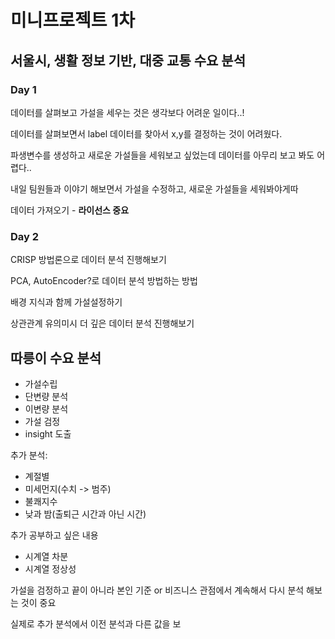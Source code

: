 # 미니프로젝트 1차

## 서울시, 생활 정보 기반, 대중 교통 수요 분석

### Day 1

  데이터를 살펴보고 가설을 세우는 것은 생각보다 어려운 일이다..!
  
  데이터를 살펴보면서 label 데이터를 찾아서 x,y를 결정하는 것이 어려웠다.

  파생변수를 생성하고 새로운 가설들을 세워보고 싶었는데
  데이터를 아무리 보고 봐도 어렵다..

  내일 팀원들과 이야기 해보면서 가설을 수정하고,
  새로운 가설들을 세워봐야게따

  데이터 가져오기 - **라이선스 중요**
  
### Day 2

  CRISP 방법론으로 데이터 분석 진행해보기
  
  PCA, AutoEncoder?로 데이터 분석 방법하는 방법
  
  배경 지식과 함께 가설설정하기
  
  상관관계 유의미시 더 깊은 데이터 분석 진행해보기
  
  
  ## 따릉이 수요 분석
  - 가설수립
  - 단변량 분석
  - 이변량 분석
  - 가설 검정
  - insight 도출
  
  추가 분석:
  - 계절별 
  - 미세먼지(수치 -> 범주)
  - 불쾌지수
  - 낮과 밤(출퇴근 시간과 아닌 시간)
  
  추가 공부하고 싶은 내용
  - 시계열 차분
  - 시계열 정상성
 
 가설을 검정하고 끝이 아니라 본인 기준 or 비즈니스 관점에서 계속해서 다시 분석 해보는 것이 중요
 
 실제로 추가 분석에서 이전 분석과 다른 값을 보
